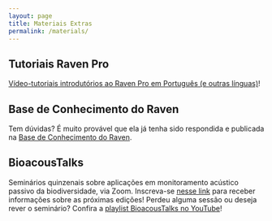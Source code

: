 ```yaml
---
layout: page
title: Materiais Extras
permalink: /materials/
---
```


## Tutoriais Raven Pro

<a href="https://www.ravensoundsoftware.com/video-tutorials/"> Vídeo-tutoriais introdutórios ao Raven Pro em Português (e outras línguas)</a>!

## Base de Conhecimento do Raven

Tem dúvidas? É muito provável que ela já tenha sido respondida e publicada na <a href="https://www.ravensoundsoftware.com/knowledge-base/"> Base de Conhecimento do Raven</a>.

## BioacousTalks

Seminários quinzenais sobre aplicações em monitoramento acústico passivo da biodiversidade, via Zoom. Inscreva-se <a href="https://docs.google.com/forms/d/1Nk9YFQhrxi047_pAgkyP-uSoePPWQIDecfnyeWIFn0U/viewform?edit_requested=true"> nesse link</a> para receber informações sobre as próximas edições!
Perdeu alguma sessão ou deseja rever o seminário? Confira a <a href="https://www.youtube.com/playlist?list=PL9iLFNlWcYEV2BsbHQAel2wOtplp62LL_">playlist BioacousTalks no YouTube</a>!
